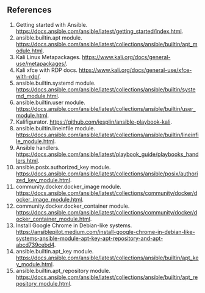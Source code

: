 ## References
1. Getting started with Ansible. https://docs.ansible.com/ansible/latest/getting_started/index.html.
1. ansible.builtin.apt module. https://docs.ansible.com/ansible/latest/collections/ansible/builtin/apt_module.html.
1. Kali Linux Metapackages. https://www.kali.org/docs/general-use/metapackages/.
1. Kali xfce with RDP docs. https://www.kali.org/docs/general-use/xfce-with-rdp/.
1. ansible.builtin.systemd module. https://docs.ansible.com/ansible/latest/collections/ansible/builtin/systemd_module.html.
1. ansible.builtin.user module. https://docs.ansible.com/ansible/latest/collections/ansible/builtin/user_module.html.
1. Kalifigurator. https://github.com/iesplin/ansible-playbook-kali.
1. ansible.builtin.lineinfile module. https://docs.ansible.com/ansible/latest/collections/ansible/builtin/lineinfile_module.html.
1. Ansible handlers. https://docs.ansible.com/ansible/latest/playbook_guide/playbooks_handlers.html.
1. ansible.posix.authorized_key module. https://docs.ansible.com/ansible/latest/collections/ansible/posix/authorized_key_module.html.
1. community.docker.docker_image module. https://docs.ansible.com/ansible/latest/collections/community/docker/docker_image_module.html.
1. community.docker.docker_container module. https://docs.ansible.com/ansible/latest/collections/community/docker/docker_container_module.html.
1. Install Google Chrome in Debian-like systems. https://ansiblepilot.medium.com/install-google-chrome-in-debian-like-systems-ansible-module-apt-key-apt-repository-and-apt-abcd739cebd4.
1. ansible.builtin.apt_key module. https://docs.ansible.com/ansible/latest/collections/ansible/builtin/apt_key_module.html.
1. ansible.builtin.apt_repository module. https://docs.ansible.com/ansible/latest/collections/ansible/builtin/apt_repository_module.html.
